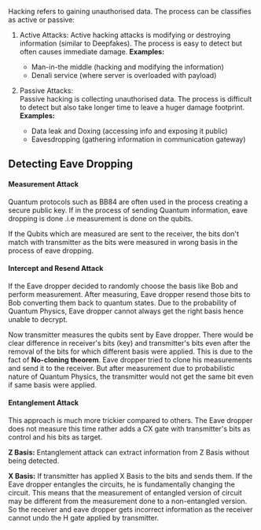Hacking refers to gaining unauthorised data. The process can be classifies as active or passive:

1. Active Attacks: 
   Active hacking attacks is modifying or destroying information (similar to Deepfakes). The process is easy to detect but often causes immediate damage.
   **Examples:** 
   - Man-in-the middle (hacking and modifying the information)
   - Denali service (where server is overloaded with payload)

2. Passive Attacks:  
   Passive hacking is collecting unauthorised data. The process is difficult to detect but also take longer time to leave a huger damage footprint.
   **Examples:** 
   - Data leak and Doxing (accessing info and exposing it public)
   - Eavesdropping (gathering information in communication gateway)

## Detecting Eave Dropping 

#### Measurement Attack
Quantum protocols such as BB84 are often used in the process creating a secure public key. If in the process of sending Quantum information, eave dropping is done .i.e measurement is done on the qubits.

If the Qubits which are measured are sent to the receiver, the bits don't match with transmitter as the bits were measured in wrong basis in the process of eave dropping. 

#### Intercept and Resend Attack
If the Eave dropper decided to randomly choose the basis like Bob and perform measurement. After measuring, Eave dropper resend those bits to Bob converting them back to quantum states. Due to the probability of Quantum Physics, Eave dropper cannot always get the right basis hence unable to decrypt. 

Now transmitter measures the qubits sent by Eave dropper. There would be clear difference in receiver's bits (key) and transmitter's bits even after the removal of the bits for which different basis were applied. This is due to the fact of **No-cloning theorem**. Eave dropper tried to clone his measurements and send it to the receiver. But after measurement due to probabilistic nature of Quantum Physics, the transmitter would not get the same bit even if same basis were applied.  

#### Entanglement Attack
This approach is much more trickier compared to others. The Eave dropper does not measure this time rather adds a CX gate with transmitter's bits as control and his bits as target.

**Z Basis:**
Entanglement attack can extract information from Z Basis without being detected.

**X Basis:**
If transmitter has applied X Basis to the bits and sends them. If the Eave dropper entangles the circuits, he is fundamentally changing the circuit. This means that the measurement of entangled version of circuit may be different from the measurement done to a non-entangled version. So the receiver and eave dropper gets incorrect information as the receiver cannot undo the H gate applied by transmitter.




